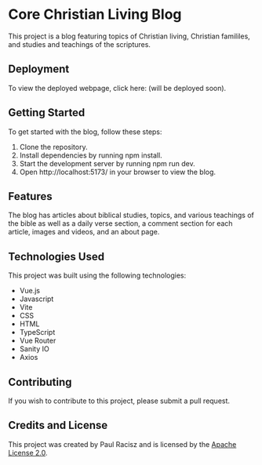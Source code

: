 # Core Christian Living Blog
This project is a blog featuring topics of Christian living, Christian famililes, and studies and teachings of the scriptures.

## Deployment
To view the deployed webpage, click here: (will be deployed soon).

## Getting Started
To get started with the blog, follow these steps:

1. Clone the repository.
2. Install dependencies by running npm install.
3. Start the development server by running npm run dev.
4. Open http://localhost:5173/ in your browser to view the blog.
## Features
The blog has articles about biblical studies, topics, and various teachings of the bible as well as a daily verse section, a comment section for each article, images and videos, and an about page.
## Technologies Used
This project was built using the following technologies:

* Vue.js
* Javascript
* Vite
* CSS
* HTML
* TypeScript
* Vue Router
* Sanity IO
* Axios
## Contributing
If you wish to contribute to this project, please submit a pull request.

## Credits and License
This project was created by Paul Racisz and is licensed by the [Apache License 2.0](https://github.com/Paulracisz/Core-Christian-Living-Blog/blob/main/LICENSE).
